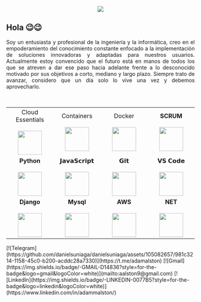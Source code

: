 <p align="center">
  <img src="https://github.com/danielsuniaga/danielsuniaga/assets/105082657/24722b33-5b49-4c2b-b987-13d1b735a984">
</p>

<!-- HR -->
## Hola 😉😉 
<!-- HR -->
<p align="justify">
Soy un entusiasta y profesional de la ingeniería y la informática, creo en el empoderamiento del conocimiento constante enfocado a la implementación de soluciones innovadoras y adaptadas para nuestros usuarios.
Actualmente estoy convencido que el futuro está en manos de todos los que se atreven a dar ese paso hacia adelante frente a lo desconocido motivado por sus objetivos a corto, mediano y largo plazo. Siempre trato de avanzar, considero que un día solo lo vive una vez y debemos aprovecharlo. 
</p>
<!-- HR --><br>
<div align="center">
  <table>
    <tbody>
      <tr>
        <td width="25%" align="center">
          <span>Cloud Essentials</span><br><br>
          <img height="64px" src="https://github.com/danielsuniaga/danielsuniaga/assets/105082657/e6328e2c-2b10-49d9-aebe-bfeb39863e4e">
        </td>
        <td width="25%" align="center">
          <span>Containers </span><br><br>
          <img height="64px" src="https://github.com/danielsuniaga/danielsuniaga/assets/105082657/3653b730-526d-437a-bf36-b5f748d720e8">
        </td>
        <td width="25%" align="center">
          <span>Docker</span><br><br>
          <img height="64px" src="https://github.com/danielsuniaga/danielsuniaga/assets/105082657/452db1ae-5abe-47c3-9153-1586517e10c4">
        </td>
        <td width="25%" align="center">
          <span><strong>SCRUM</strong>
          </span><br><br>
          <img height="64px" src="https://github.com/danielsuniaga/danielsuniaga/assets/105082657/cfc9dc7d-eb42-4bdb-99f9-b5e12c2485a8">
        </td>
      </tr>
      <tr valign="top">
        <td width="25%" align="center">
          <span><strong>Python</strong>
          </span><br><br>
          <img height="64px" src="https://cdn4.iconfinder.com/data/icons/logos-and-brands/512/267_Python_logo-128.png">
        </td>
        <td width="25%" align="center">
          <span>𝗝𝗮𝘃𝗮𝗦𝗰𝗿𝗶𝗽𝘁</span><br><br>
          <img height="64px" src="https://cdn.svgporn.com/logos/javascript.svg">
        </td>
        <td width="25%" align="center">
          <span>𝗚𝗶𝘁</span><br><br>
          <img height="64px" src="https://cdn.svgporn.com/logos/git-icon.svg">
        </td>
        <td width="25%" align="center">
          <span>𝗩𝗦 𝗖𝗼𝗱𝗲</span><br><br>
          <img height="64px" src="https://cdn.svgporn.com/logos/visual-studio-code.svg">
        </td>
      </tr>
      <tr valign="top">
        <td width="25%" align="center">
          <span><strong>Django</strong></span><br><br>
          <img height="64px" src="https://www.vectorlogo.zone/logos/djangoproject/djangoproject-ar21.svg">
        </td>
        <td width="25%" align="center">
          <span><strong>Mysql</strong></span><br><br>
          <img height="64px" src="https://github.com/danielsuniaga/danielsuniaga/assets/105082657/813d8258-d4b4-44dc-b466-7ea90005cee2">
        </td>
        <td width="25%" align="center">
          <span><strong>AWS</strong></span><br><br>
          <img height="64px" src="https://raw.githubusercontent.com/Thomas-George-T/Thomas-George-T/master/assets/aws.svg">
        </td>
        <td width="25%" align="center">
          <span><strong>NET</strong></span><br><br>
          <img height="64px" src="https://github.com/danielsuniaga/danielsuniaga/assets/105082657/fd1286ef-02fe-421b-a2c2-a3c3e938f399">
        </td>
      </tr>
    </tbody>
  </table>
</div>  
[![Telegram](https://github.com/danielsuniaga/danielsuniaga/assets/105082657/981c3214-1158-45c0-b200-acddc28a7330)](https://t.me/adamalston)
[![Gmail](https://img.shields.io/badge/-GMAIL-D14836?style=for-the-badge&logo=gmail&logoColor=white)](mailto:aalston9@gmail.com)
[![LinkedIn](https://img.shields.io/badge/-LINKEDIN-0077B5?style=for-the-badge&logo=linkedin&logoColor=white)](https://www.linkedin.com/in/adammalston/)
<!--
**danielsuniaga/danielsuniaga** is a ✨ _special_ ✨ repository because its `README.md` (this file) appears on your GitHub profile.

Here are some ideas to get you started:

- 🔭 I’m currently working on ...
- 🌱 I’m currently learning ...
- 👯 I’m looking to collaborate on ...
- 🤔 I’m looking for help with ...
- 💬 Ask me about ...
- 📫 How to reach me: ...
- 😄 Pronouns: ...
- ⚡ Fun fact: ...
-->
